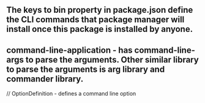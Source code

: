 
## The keys to bin property in package.json define the CLI commands that package manager will install once this package is installed by anyone.
## command-line-application - has command-line-args to parse the arguments. Other similar library to parse the arguments is arg library and commander library.

// OptionDefinition - defines a command line option
